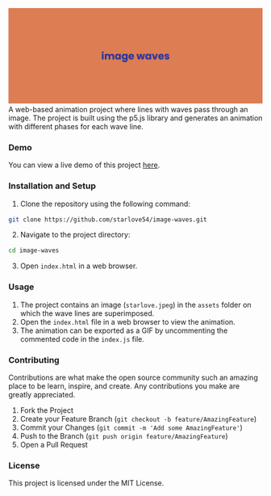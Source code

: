 ![Alt text](assets/banner.png)
A web-based animation project where lines with waves pass through an image. The project is built using the p5.js library and generates an animation with different phases for each wave line.

### Demo

You can view a live demo of this project [here](https://image-waves.vercel.app/).

### Installation and Setup

1.  Clone the repository using the following command:

```bash
git clone https://github.com/starlove54/image-waves.git
```

2.  Navigate to the project directory:

```bash
cd image-waves
````

3.  Open `index.html` in a web browser.

### Usage

1.  The project contains an image (`starlove.jpeg`) in the `assets` folder on which the wave lines are superimposed.
2.  Open the `index.html` file in a web browser to view the animation.
3.  The animation can be exported as a GIF by uncommenting the commented code in the `index.js` file.

### Contributing

Contributions are what make the open source community such an amazing place to be learn, inspire, and create. Any contributions you make are greatly appreciated.

1.  Fork the Project
2.  Create your Feature Branch (`git checkout -b feature/AmazingFeature`)
3.  Commit your Changes (`git commit -m 'Add some AmazingFeature'`)
4.  Push to the Branch (`git push origin feature/AmazingFeature`)
5.  Open a Pull Request

### License

This project is licensed under the MIT License.